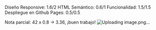 Diseño Responsive:  1.6/2
HTML Semántico:	0.6/1
Funcionalidad: 1.5/1.5
Despliegue en Github Pages:  0.5/0.5

Nota parcial: 42 x 0.8 -> 3.36, ¡buen trabajo!
![Uploading image.png…]()
